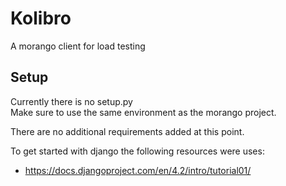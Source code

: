 # Kolibro 

A morango client for load testing

## Setup 

Currently there is no setup.py  
Make sure to use the same environment as the morango project. 

There are no additional requirements added at this point.

To get started with django the following resources were uses:  
- https://docs.djangoproject.com/en/4.2/intro/tutorial01/